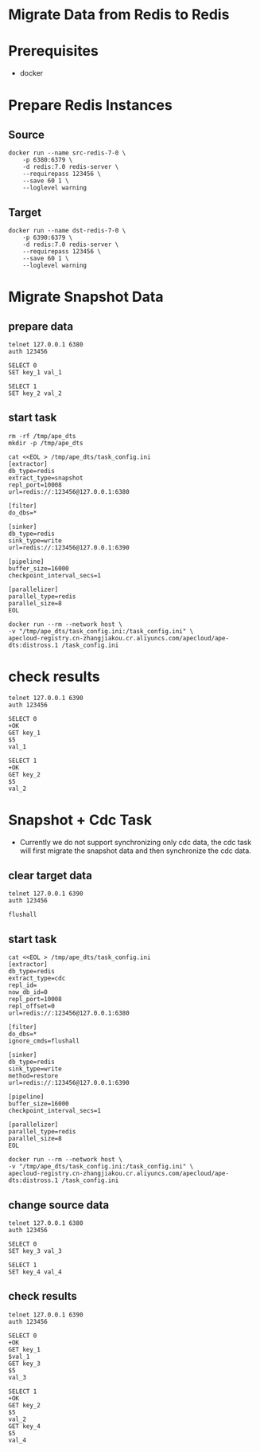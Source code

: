 # Migrate Data from Redis to Redis

# Prerequisites
- docker

# Prepare Redis Instances

## Source

```
docker run --name src-redis-7-0 \
    -p 6380:6379 \
    -d redis:7.0 redis-server \
    --requirepass 123456 \
    --save 60 1 \
    --loglevel warning
```

## Target

```
docker run --name dst-redis-7-0 \
    -p 6390:6379 \
    -d redis:7.0 redis-server \
    --requirepass 123456 \
    --save 60 1 \
    --loglevel warning
```

# Migrate Snapshot Data
## prepare data
```
telnet 127.0.0.1 6380
auth 123456

SELECT 0
SET key_1 val_1

SELECT 1
SET key_2 val_2
```

## start task
```
rm -rf /tmp/ape_dts
mkdir -p /tmp/ape_dts

cat <<EOL > /tmp/ape_dts/task_config.ini
[extractor]
db_type=redis
extract_type=snapshot
repl_port=10008
url=redis://:123456@127.0.0.1:6380

[filter]
do_dbs=*

[sinker]
db_type=redis
sink_type=write
url=redis://:123456@127.0.0.1:6390

[pipeline]
buffer_size=16000
checkpoint_interval_secs=1

[parallelizer]
parallel_type=redis
parallel_size=8
EOL
```

```
docker run --rm --network host \
-v "/tmp/ape_dts/task_config.ini:/task_config.ini" \
apecloud-registry.cn-zhangjiakou.cr.aliyuncs.com/apecloud/ape-dts:distross.1 /task_config.ini 
```

# check results
```
telnet 127.0.0.1 6390
auth 123456

SELECT 0
+OK
GET key_1
$5
val_1

SELECT 1
+OK
GET key_2
$5
val_2
```

# Snapshot + Cdc Task
- Currently we do not support synchronizing only cdc data, the cdc task will first migrate the snapshot data and then synchronize the cdc data.

## clear target data
```
telnet 127.0.0.1 6390
auth 123456

flushall
```

## start task
```
cat <<EOL > /tmp/ape_dts/task_config.ini
[extractor]
db_type=redis
extract_type=cdc
repl_id=
now_db_id=0
repl_port=10008
repl_offset=0
url=redis://:123456@127.0.0.1:6380

[filter]
do_dbs=*
ignore_cmds=flushall

[sinker]
db_type=redis
sink_type=write
method=restore
url=redis://:123456@127.0.0.1:6390

[pipeline]
buffer_size=16000
checkpoint_interval_secs=1

[parallelizer]
parallel_type=redis
parallel_size=8
EOL
```

```
docker run --rm --network host \
-v "/tmp/ape_dts/task_config.ini:/task_config.ini" \
apecloud-registry.cn-zhangjiakou.cr.aliyuncs.com/apecloud/ape-dts:distross.1 /task_config.ini 
```

## change source data
```
telnet 127.0.0.1 6380
auth 123456

SELECT 0
SET key_3 val_3

SELECT 1
SET key_4 val_4
```

## check results
```
telnet 127.0.0.1 6390
auth 123456

SELECT 0
+OK
GET key_1
$val_1
GET key_3
$5
val_3

SELECT 1
+OK
GET key_2
$5
val_2
GET key_4
$5
val_4
```